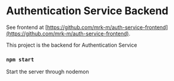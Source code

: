 # Authentication Service Backend
See frontend at [https://github.com/mrk-m/auth-service-frontend](https://github.com/mrk-m/auth-service-frontend).


This project is the backend for Authentication Service

### `npm start`
Start the server through nodemon<br />
